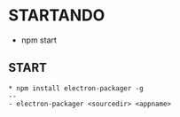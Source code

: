 # STARTANDO
 - npm start

 ## START
    * npm install electron-packager -g
    -- 
    - electron-packager <sourcedir> <appname>
